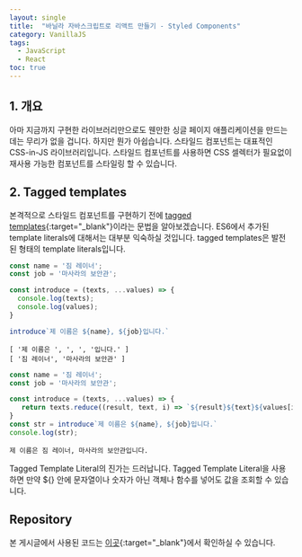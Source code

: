 ```yaml
---
layout: single
title:  "바닐라 자바스크립트로 리액트 만들기 - Styled Components"
category: VanillaJS
tags:
  - JavaScript
  - React
toc: true
---
```


## 1. 개요

아마 지금까지 구현한 라이브러리만으로도 웬만한 싱글 페이지 애플리케이션을 만드는 데는 무리가 없을 겁니다. 하지만 뭔가 아쉽습니다. 스타일드 컴포넌트는 대표적인 CSS-in-JS 라이브러리입니다. 스타일드 컴포넌트를 사용하면 CSS 셀렉터가 필요없이 재사용 가능한 컴포넌트를 스타일링 할 수 있습니다.

## 2. Tagged templates

본격적으로 스타일드 컴포넌트를 구현하기 전에 [tagged templates](https://developer.mozilla.org/en-US/docs/Web/JavaScript/Reference/Template_literals#tagged_templates){:target="_blank"}이라는 문법을 알아보겠습니다. ES6에서 추가된 template literals에 대해서는 대부분 익숙하실 것입니다. tagged templates은 발전된 형태의 template literals입니다.

<!-- tagged templates은 tag function -->

```js
const name = '짐 레이너';
const job = '마사라의 보안관';

const introduce = (texts, ...values) => {
  console.log(texts);
  console.log(values);
}

introduce`제 이름은 ${name}, ${job}입니다.`
```

```
[ '제 이름은 ', ', ', '입니다.' ]
[ '짐 레이너', '마사라의 보안관' ]
```

```js
const name = '짐 레이너';
const job = '마사라의 보안관';

const introduce = (texts, ...values) => {
   return texts.reduce((result, text, i) => `${result}${text}${values[i] ? values[i] : ''}`, '');
}
const str = introduce`제 이름은 ${name}, ${job}입니다.`
console.log(str);
```

```
제 이름은 짐 레이너, 마사라의 보안관입니다.
```

Tagged Template Literal의 진가는 드러납니다. Tagged Template Literal을 사용하면 만약 ${} 안에 문자열이나 숫자가 아닌 객체나 함수를 넣어도 값을 조회할 수 있습니다.

## Repository

본 게시글에서 사용된 코드는 [이곳](https://github.com/Gyeongsu1997/create-react-with-vanilla-js/tree/main/04-event-delegation){:target="_blank"}에서 확인하실 수 있습니다.